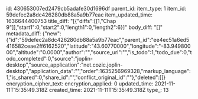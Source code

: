 id: 430653007ed2479cb5adafe30d1696df
parent_id: 
item_type: 1
item_id: 59defec2a8dc426280db88a5a9b77eac
item_updated_time: 1636644400753
title_diff: "[{\"diffs\":[[1,\"Chap 9\"]],\"start1\":0,\"start2\":0,\"length1\":0,\"length2\":6}]"
body_diff: "[]"
metadata_diff: {"new":{"id":"59defec2a8dc426280db88a5a9b77eac","parent_id":"ee4ec51a6ed5416582ceae2ff6162520","latitude":"43.60770000","longitude":"-83.94980000","altitude":"0.0000","author":"","source_url":"","is_todo":1,"todo_due":0,"todo_completed":0,"source":"joplin-desktop","source_application":"net.cozic.joplin-desktop","application_data":"","order":1635256969328,"markup_language":1,"is_shared":0,"share_id":"","conflict_original_id":""},"deleted":[]}
encryption_cipher_text: 
encryption_applied: 0
updated_time: 2021-11-11T15:35:49.318Z
created_time: 2021-11-11T15:35:49.318Z
type_: 13